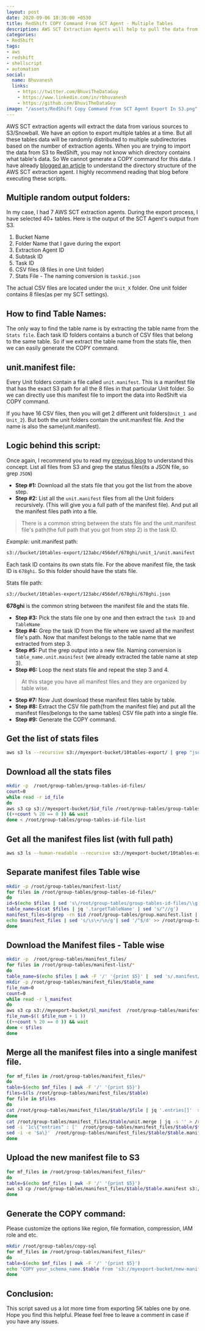 ```yaml
---
layout: post
date: 2020-09-06 18:30:00 +0530
title: RedShift COPY Command From SCT Agent - Multiple Tables
description: AWS SCT Extraction Agents will help to pull the data from the various sources. Generate RedShift copy command from SCT agent exported to S3 or Snowball with random string folders. 
categories:
- RedShift
tags:
- aws
- redshift
- shellscript
- automation
social:
  name: Bhuvanesh
  links:
    - https://twitter.com/BhuviTheDataGuy
    - https://www.linkedin.com/in/rbhuvanesh
    - https://github.com/BhuviTheDataGuy
image: "/assets/RedShift Copy Command From SCT Agent Export In S3.png"    
---
```

AWS SCT extraction agents will extract the data from various sources to S3/Snowball. We have an option to export multiple tables at a time. But all these tables data will be randomly distributed to multiple subdirectories based on the number of extraction agents. When you are trying to import the data from S3 to RedShift, you may not know which directory contains what table's data. So We cannot generate a COPY command for this data. I have already [blogged an article](https://thedataguy.in/redshift-copy-script-from-sct-agent-export-s3-part1/) to understand the directory structure of the AWS SCT extraction agent. I highly recommend reading that blog before executing these scripts. 

## Multiple random output folders:

In my case, I had 7 AWS SCT extraction agents. During the export process,  I have selected 40+ tables. Here is the output of the SCT Agent's output from S3.

1. Bucket Name
2. Folder Name that I gave during the export
3. Extraction Agent ID
4. Subtask ID
5. Task ID
6. CSV files (8 files in one Unit folder)
7. Stats File - The naming conversion is `taskid.json`

The actual CSV files are located under the `Unit_X` folder. One unit folder contains 8 files(as per my SCT settings).

## How to find Table Names:

The only way to find the table name is by extracting the table name from the `Stats file`. Each task ID folders contains a bunch of CSV files that belong to the same table. So if we extract the table name from the stats file, then we can easily generate the COPY command. 

## unit.manifest file:

Every Unit folders contain a file called `unit.manifest`. This is a manifest file that has the exact S3 path for all the 8 files in that particular Unit folder. So we can directly use this manifest file to import the data into RedShift via COPY command.

If you have 16 CSV files, then you will get 2 different unit folders(`Unit_1 and Unit_2`). But both the unit folders contain the unit.manifest file. And the name is also the same(unit.manifest). 

## Logic behind this script:

Once again, I recommend you to read my [previous blog](https://thedataguy.in/redshift-copy-script-from-sct-agent-export-s3-part1/) to understand this concept. List all files from S3 and grep the status files(its a JSON file, so grep `JSON`)

* **Step #1:** Download all the stats file that you got the list from the above step.
* **Step #2:** List all the `unit.manifest` files from all the Unit folders recursively. (This will give you a full path of the manifest file). And put all the manifest files path into a file. 

> There is a common string between the stats file and the unit.manifest file's path(the full path that you got from step 2) is the task ID.

_Example:_
unit.manifest path:
```bash
s3://bucket/10tables-export/123abc/456def/678ghi/unit_1/unit.manifest
```
Each task ID contains its own stats file. For the above manifest file, the task ID is `678ghi`. So this folder should have the stats file.

Stats file path:
```bash
s3://bucket/10tables-export/123abc/456def/678ghi/678ghi.json
```
**678ghi** is the common string between the manifest file and the stats file.

* **Step #3:** Pick the stats file one by one and then extract the `task ID` and `TableName`	
* **Step #4:** Grep the task ID from the file where we saved all the manifest file's path. Now that manifest belongs to the table name that we extracted from step 3.
* **Step #5:** Put the grep output into a new file. Naming conversion is 	`table_name.unit.mainifest` (we already extracted the table name at step 3).
* **Step #6:** Loop the next stats file and repeat the step 3 and 4.

> At this stage you have all manifest files and they are organized by table wise. 

* **Step #7:** Now Just download these manifest files table by table.
* **Step #8:** Extract the CSV file path(from the manifest file) and put all the manifest files(belongs to the same tables) CSV file path into a single file.
* **Step #9:** Generate the COPY command.

## Get the list of stats files

```bash
aws s3 ls --recursive s3://myexport-bucket/10tables-export/ | grep "json" | grep -v 'statistic.json'  | awk -F ' ' '{print $4}' > /root/group-tables/group-tables-id-file-list
```
## Download all the stats files

```bash
mkdir -p  /root/group-tables/group-tables-id-files/
count=0
while read -r id_file
do
aws s3 cp s3://myexport-bucket/$id_file /root/group-tables/group-tables-id-files/ &
((++count % 20 == 0 )) && wait
done < /root/group-tables/group-tables-id-file-list
```
## Get all the manifest files list (with full path)

```bash
aws s3 ls --human-readable --recursive s3://myexport-bucket/10tables-export/ | grep "unit.manifest" | awk -F ' ' '{print $5}' > /root/group-tables/group.manifest.list
```
## Separate manifest files Table wise

```bash
mkdir -p /root/group-tables/manifest-list/
for files in /root/group-tables/group-tables-id-files/*
do
id=$(echo $files | sed 's\/root/group-tables/group-tables-id-files/\\g'|sed 's/.json//g')
table_name=$(cat $files | jq '.targetTableName' | sed 's/"//g')
manifest_files=$(grep -rn $id /root/group-tables/group.manifest.list | awk -F ':' '{print $2}' )
echo $manifest_files | sed 's/\s\+/\n/g'| sed '/^$/d' >> /root/group-tables/manifest-list/$table_name.manifest
done
```
## Download the Manifest files - Table wise

```bash
mkdir -p  /root/group-tables/manifest_files/
for files in /root/group-tables/manifest-list/*
do
table_name=$(echo $files | awk -F '/' '{print $5}' |  sed 's/.manifest//g')
mkdir -p /root/group-tables/manifest_files/$table_name
file_num=0
count=0
while read -r l_manifest
do
aws s3 cp s3://myexport-bucket/$l_manifest  /root/group-tables/manifest_files/$table_name/unit.manifest.$file_num &
file_num=$(( $file_num + 1 ))
((++count % 20 == 0 )) && wait
done < $files
done
```
## Merge all the manifest files into a single manifest file.

```bash
for mf_files in /root/group-tables/manifest_files/*
do
table=$(echo $mf_files | awk -F '/' '{print $5}')
files=$(ls /root/group-tables/manifest_files/$table)
for file in $files
do
cat /root/group-tables/manifest_files/$table/$file | jq '.entries[]'  >> /root/group-tables/manifest_files/$table/unit.merge
done
cat /root/group-tables/manifest_files/$table/unit.merge | jq -s '' > /root/group-tables/manifest_files/$table/$table.manifest
sed -i '1c\{"entries" : ['  /root/group-tables/manifest_files/$table/$table.manifest
sed -i -e '$a\}'  /root/group-tables/manifest_files/$table/$table.manifest
done
```
## Upload the new manifest file to S3

```bash
for mf_files in /root/group-tables/manifest_files/*
do
table=$(echo $mf_files | awk -F '/' '{print $5}')
aws s3 cp /root/group-tables/manifest_files/$table/$table.manifest s3://myexport-bucket/new-manifest-file/
done
```
## Generate the COPY command:

Please customize the options like region, file formation, compression, IAM role and etc.
```bash
mkdir /root/group-tables/copy-sql
for mf_files in /root/group-tables/manifest_files/*
do
table=$(echo $mf_files | awk -F '/' '{print $5}')
echo "COPY your_schema_name.$table from 's3://myexport-bucket/new-manifest-file/$table.manifest' MANIFEST iam_role 'arn:aws:iam::1231231231:role/Access-S3' REGION 'ap-south-1' REMOVEQUOTES IGNOREHEADER 1 ESCAPE DATEFORMAT 'auto' TIMEFORMAT 'auto' GZIP DELIMITER '|' ACCEPTINVCHARS '?' COMPUPDATE FALSE STATUPDATE FALSE MAXERROR 0 BLANKSASNULL EMPTYASNULL  EXPLICIT_IDS"  > /root/group-tables/copy-sql/copy-$table.sql
done
```
## Conclusion:

This script saved us a lot more time from exporting 5K tables one by one. Hope you find this helpful. Please feel free to leave a comment in case if you have any issues.